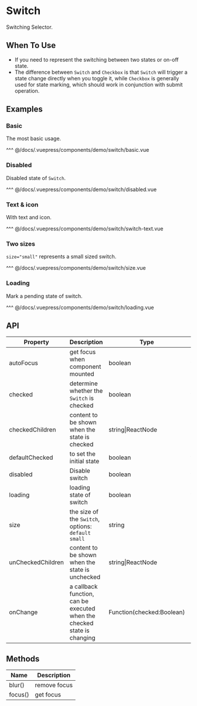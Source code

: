 # Switch

Switching Selector.

## When To Use

- If you need to represent the switching between two states or on-off state.
- The difference between `Switch` and `Checkbox` is that `Switch` will trigger a state change directly when you toggle it, while `Checkbox` is generally used for state marking, which should work in conjunction with submit operation.

## Examples

### Basic

The most basic usage.

<demo-switch-basic/>

^^^ @/docs/.vuepress/components/demo/switch/basic.vue

### Disabled

Disabled state of `Switch`.

<demo-switch-disabled/>

^^^ @/docs/.vuepress/components/demo/switch/disabled.vue

### Text & icon

With text and icon.

<demo-switch-switch-text/>

^^^ @/docs/.vuepress/components/demo/switch/switch-text.vue

### Two sizes

`size="small"` represents a small sized switch.

<demo-switch-size/>

^^^ @/docs/.vuepress/components/demo/switch/size.vue

### Loading

Mark a pending state of switch.

<demo-switch-loading/>

^^^ @/docs/.vuepress/components/demo/switch/loading.vue

## API

| Property | Description | Type | Default |
| -------- | ----------- | ---- | ------- |
| autoFocus | get focus when component mounted | boolean | false |
| checked | determine whether the `Switch` is checked | boolean | false |
| checkedChildren | content to be shown when the state is checked | string\|ReactNode |  |
| defaultChecked | to set the initial state | boolean | false |
| disabled | Disable switch | boolean | false |
| loading | loading state of switch | boolean | false |
| size | the size of the `Switch`, options: `default` `small` | string | default |
| unCheckedChildren | content to be shown when the state is unchecked | string\|ReactNode |  |
| onChange | a callback function, can be executed when the checked state is changing | Function(checked:Boolean) |  |

## Methods

| Name | Description |
| ---- | ----------- |
| blur() | remove focus |
| focus() | get focus |
